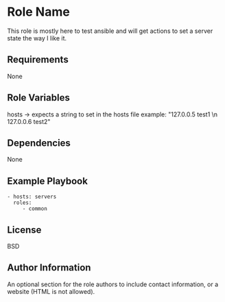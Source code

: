 Role Name
=========

This role is mostly here to test ansible and will get actions to set a server state the way I like it.

Requirements
------------

None

Role Variables
--------------

hosts -> expects a string to set in the hosts file example: "127.0.0.5 test1 \n 127.0.0.6 test2"

Dependencies
------------

None

Example Playbook
----------------

    - hosts: servers
      roles:
         - common

License
-------

BSD

Author Information
------------------

An optional section for the role authors to include contact information, or a website (HTML is not allowed).
